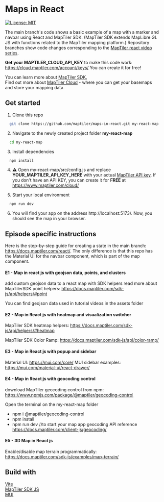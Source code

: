 # Maps in React

[![License: MIT](https://img.shields.io/badge/License-MIT-yellow.svg)](https://opensource.org/licenses/MIT)

The main branch's code shows a basic example of a map with a marker and navbar using React and MapTiler SDK. (MapTiler SDK extends MapLibre GL JS with functions related to the MapTiler mapping platform.)
Repository branches show code changes corresponding to the [MapTiler react video series]().

**Get your MAPTILER_CLOUD_API_KEY** to make this code work: https://cloud.maptiler.com/account/keys/ You can create it for free!

You can learn more about [MapTiler SDK.](https://docs.maptiler.com/sdk-js/)  
Find out more about [MapTiler Cloud](https://www.maptiler.com/cloud/) - where you can get your basemaps and store your mapping data.

## Get started

1. Clone this repo

```sh
  git clone https://github.com/maptiler/maps-in-react.git my-react-map
```

2. Navigate to the newly created project folder **my-react-map**

```sh
  cd my-react-map
```

3. Install dependencies

```sh
  npm install
```

4. :warning: Open my-react-map/src/config.js and replace **YOUR_MAPTILER_API_KEY_HERE** with your actual [MapTiler API key](https://cloud.maptiler.com/account/keys/).
   If you don't have an API KEY, you can create it for **FREE** at https://www.maptiler.com/cloud/

5. Start your local environment

```sh
  npm run dev
```

6. You will find your app on the address http://localhost:5173/.
   Now, you should see the map in your browser.

## Episode specific instructions

Here is the step-by-step guide for creating a state in the main branch: https://docs.maptiler.com/react/. The only difference is that this repo has the Material UI for the navbar component, which is part of the map component.

#### E1 - Map in react js with geojson data, points, and clusters

add custom geojson data to a react map with SDK helpers
read more about MapTilerSDK point helpers: https://docs.maptiler.com/sdk-js/api/helpers/#point

You can find geojson data used in tutorial videos in the assets folder

#### E2 - Map in React js with heatmap and visualization switcher

MapTiler SDK heatmap helpers: https://docs.maptiler.com/sdk-js/api/helpers/#heatmap

MapTiler SDK Color Ramp: https://docs.maptiler.com/sdk-js/api/color-ramp/

#### E3 - Map in React js with popup and sidebar

Material UI: https://mui.com/core/
MUI sidebar examples: https://mui.com/material-ui/react-drawer/

#### E4 - Map in React js with geocoding control

download MapTiler geocoding control from npm: https://www.npmjs.com/package/@maptiler/geocoding-control

Open the terminal on the my-react-map folder

- npm i @maptiler/geocoding-control
- npm install
- npm run dev //to start your map app
  geocoding API reference https://docs.maptiler.com/client-js/geocoding/

#### E5 - 3D Map in React js

Enable/disable map terrain programmatically: https://docs.maptiler.com/sdk-js/examples/map-terrain/

## Build with

[Vite](https://vitejs.dev/guide/#scaffolding-your-first-vite-project)  
[MapTiler SDK JS](https://docs.maptiler.com/sdk-js/)  
[MUI](https://mui.com/material-ui/)
